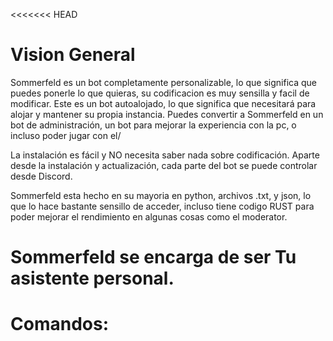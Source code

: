 <<<<<<< HEAD
# Vision General
Sommerfeld es un bot completamente personalizable, lo que significa que puedes ponerle lo que quieras, su codificacion es muy sensilla y facil de modificar. Este es un bot autoalojado, lo que significa que necesitará para alojar y mantener su propia instancia. Puedes convertir a Sommerfeld en un bot de administración, un bot para mejorar la experiencia con la pc, o incluso poder jugar con el/

La instalación es fácil y NO necesita saber nada sobre codificación. Aparte desde la instalación y actualización, cada parte del bot se puede controlar desde Discord.

Sommerfeld esta hecho en su mayoria en python, archivos .txt, y json, lo que lo hace bastante sensillo de acceder, incluso tiene codigo RUST para poder mejorar el rendimiento en algunas cosas como el moderator.

Sommerfeld se encarga de ser Tu asistente personal.
=======
# Comandos:

